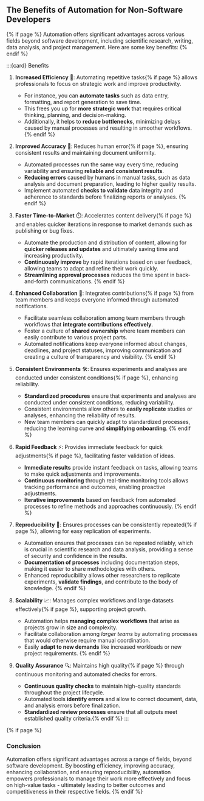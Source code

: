 ## The Benefits of Automation for Non-Software Developers

{% if page %}
Automation offers significant advantages across various fields beyond software development, including scientific research, writing, data analysis, and project management.
Here are some key benefits:
{% endif %}

:::{card} Benefits
1. **Increased Efficiency** 🚀: Automating repetitive tasks{% if page %} allows professionals to focus on strategic work and improve productivity.
   - For instance, you can **automate tasks** such as data entry, formatting, and report generation to save time. 
   - This frees you up for **more strategic work** that requires critical thinking, planning, and decision-making. 
   - Additionally, it helps to **reduce bottlenecks**, minimizing delays caused by manual processes and resulting in smoother workflows.
{% endif %}

2. **Improved Accuracy** 🎯: Reduces human error{% if page %}, ensuring consistent results and maintaining document uniformity.
   - Automated processes run the same way every time, reducing variability and ensuring **reliable and consistent results**.
   - **Reducing errors** caused by humans in manual tasks, such as data analysis and document preparation, leading to higher quality results.
   - Implement automated **checks to validate** data integrity and adherence to standards before finalizing reports or analyses.
{% endif %}

3. **Faster Time-to-Market** ⏱️: Accelerates content delivery{% if page %} and enables quicker iterations in response to market demands such as publishing or bug fixes.
   - Automate the production and distribution of content, allowing for **quicker releases and updates** and ultimately saving time and increasing productivity.
   - **Continuously improve** by rapid iterations based on user feedback, allowing teams to adapt and refine their work quickly.
   - **Streamlining approval processes** reduces the time spent in back-and-forth communications.
{% endif %}

4. **Enhanced Collaboration** 🤝: Integrates contributions{% if page %} from team members and keeps everyone informed through automated notifications.
   - Facilitate seamless collaboration among team members through workflows that **integrate contributions effectively**.
   - Foster a culture of **shared ownership** where team members can easily contribute to various project parts.
   - Automated notifications keep everyone informed about changes, deadlines, and project statuses, improving communication and creating a culture of transparency and visibility.
{% endif %}

5. **Consistent Environments** 🛠️: Ensures experiments and analyses are conducted under consistent conditions{% if page %}, enhancing reliability.
   - **Standardized procedures** ensure that experiments and analyses are conducted under consistent conditions, reducing variability.
   - Consistent environments allow others to **easily replicate** studies or analyses, enhancing the reliability of results.
   - New team members can quickly adapt to standardized processes, reducing the learning curve and **simplifying onboarding**.
{% endif %}

6. **Rapid Feedback** ⚡: Provides immediate feedback for quick adjustments{% if page %}, facilitating faster validation of ideas.
   - **Immediate results** provide instant feedback on tasks, allowing teams to make quick adjustments and improvements.
   - **Continuous monitoring** through real-time monitoring tools allows tracking performance and outcomes, enabling proactive adjustments.
   - **Iterative improvements** based on feedback from automated processes to refine methods and approaches continuously.
{% endif %}

7. **Reproducibility** 🔄: Ensures processes can be consistently repeated{% if page %}, allowing for easy replication of experiments.
   - Automation ensures that processes can be repeated reliably, which is crucial in scientific research and data analysis, providing a sense of security and confidence in the results.
   - **Documentation of processes** including documentation steps, making it easier to share methodologies with others.
   - Enhanced reproducibility allows other researchers to replicate experiments, **validate findings**, and contribute to the body of knowledge.
{% endif %}

8. **Scalability** 📈: Manages complex workflows and large datasets effectively{% if page %}, supporting project growth.
   - Automation helps **managing complex workflows** that arise as projects grow in size and complexity.
   - Facilitate collaboration among *larger teams* by automating processes that would otherwise require manual coordination.
   - Easily **adapt to new demands** like increased workloads or new project requirements.
{% endif %}

9. **Quality Assurance** 🔍: Maintains high quality{% if page %} through continuous monitoring and automated checks for errors.
   - **Continuous quality checks** to maintain high-quality standards throughout the project lifecycle.
   - Automated tools **identify errors** and allow to correct document, data, and analysis errors before finalization.
   - **Standardized review processes** ensure that all outputs meet established quality criteria.{% endif %}
:::

{% if page %}
### Conclusion
Automation offers significant advantages across a range of fields, beyond software development. 
By boosting efficiency, improving accuracy, enhancing collaboration, and ensuring reproducibility, automation empowers professionals to manage their work more effectively and focus on high-value tasks - ultimately leading to better outcomes and competitiveness in their respective fields.
{% endif %}
